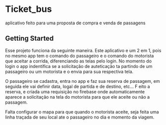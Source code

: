 # Ticket_bus

aplicativo feito para uma proposta de compra e venda de passagens

## Getting Started

Esse projeto funciona da seguinte maneira.
Este aplicativo e um 2 em 1, pois no mesmo app tem o comando do passageiro e o comando do motorista que aceitar a corrida, diferenciando as telas pelo login. No momento do login o app indentifica se a solicitação de auteticação ta partindo de um passageiro ou um motorista e o envia para sua respectiva tela.

O passageiro se cadastra, entra no app e faz sua reserva de passagem, em seguida ele vai definir data, logal de partida e de destino, etc... F eito a reserva, e criada uma requisição no firebase onde automaticamente aparece a solicitação na tela do motorista para que ele aceite ou não a passagem.

Falta configurar o mapa para que quando o motorista aceite, seja feita uma linha traçada de seu local ate o passageiro no dia e momento da viagem.
